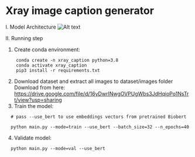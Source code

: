 # Xray image caption generator

I. Model Architecture
![Alt text](https://ibb.co/rkmcCP2 "Model architecture")

II. Running step 
1. Create conda environment:
```
    conda create -n xray_caption python=3.8
    conda activate xray_caption
    pip3 install -r requirements.txt
```
2. Download dataset and extract all images to dataset/images folder
  Download from here: https://drive.google.com/file/d/16yDwrINwgOVPUgWbs3JdHqioPo1NsTrt/view?usp=sharing
3. Train the model:

```
  # pass --use_bert to use embeddings vectors from pretrained Biobert
  
  python main.py --mode=train --use_bert --batch_size=32 --n_epochs=40
```
4. Validate model:
```
  python main.py --mode=val --use_bert
```
